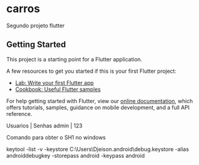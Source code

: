 # carros

Segundo projeto flutter

## Getting Started

This project is a starting point for a Flutter application.

A few resources to get you started if this is your first Flutter project:

- [Lab: Write your first Flutter app](https://flutter.dev/docs/get-started/codelab)
- [Cookbook: Useful Flutter samples](https://flutter.dev/docs/cookbook)

For help getting started with Flutter, view our
[online documentation](https://flutter.dev/docs), which offers tutorials,
samples, guidance on mobile development, and a full API reference.


Usuarios  | Senhas
admin     | 123


Comando para obter o SH1 no windows

keytool -list -v -keystore C:\Users\Djeison\.android\debug.keystore -alias androiddebugkey -storepass android -keypass android
